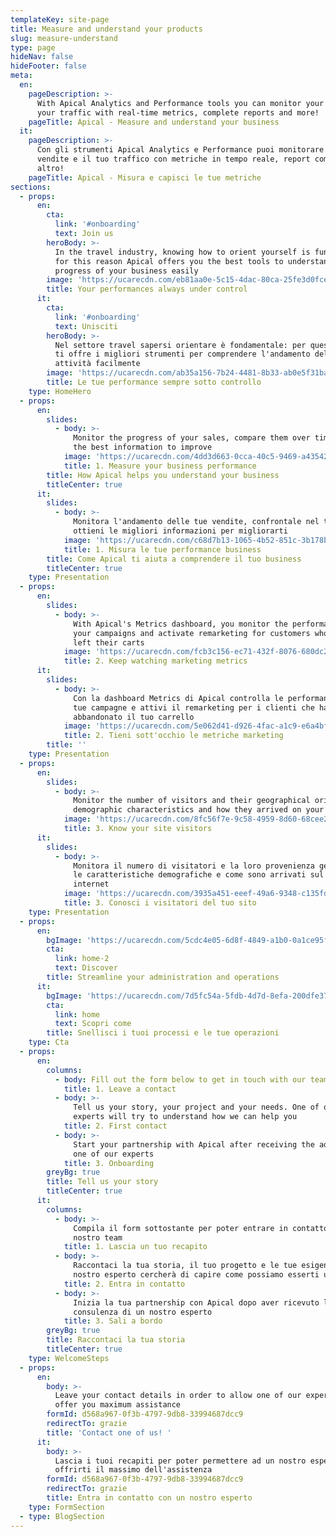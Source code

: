 ```yaml
---
templateKey: site-page
title: Measure and understand your products
slug: measure-understand
type: page
hideNav: false
hideFooter: false
meta:
  en:
    pageDescription: >-
      With Apical Analytics and Performance tools you can monitor your sales and
      your traffic with real-time metrics, complete reports and more!
    pageTitle: Apical - Measure and understand your business
  it:
    pageDescription: >-
      Con gli strumenti Apical Analytics e Performance puoi monitorare le tue
      vendite e il tuo traffico con metriche in tempo reale, report completi e
      altro!
    pageTitle: Apical - Misura e capisci le tue metriche
sections:
  - props:
      en:
        cta:
          link: '#onboarding'
          text: Join us
        heroBody: >-
          In the travel industry, knowing how to orient yourself is fundamental:
          for this reason Apical offers you the best tools to understand the
          progress of your business easily
        image: 'https://ucarecdn.com/eb81aa0e-5c15-4dac-80ca-25fe3d0fce78/'
        title: Your performances always under control
      it:
        cta:
          link: '#onboarding'
          text: Unisciti
        heroBody: >-
          Nel settore travel sapersi orientare è fondamentale: per questo Apical
          ti offre i migliori strumenti per comprendere l'andamento della tua
          attività facilmente
        image: 'https://ucarecdn.com/ab35a156-7b24-4481-8b33-ab0e5f31ba11/'
        title: Le tue performance sempre sotto controllo
    type: HomeHero
  - props:
      en:
        slides:
          - body: >-
              Monitor the progress of your sales, compare them over time, get
              the best information to improve
            image: 'https://ucarecdn.com/4dd3d663-0cca-40c5-9469-a435426a3464/'
            title: 1. Measure your business performance
        title: How Apical helps you understand your business
        titleCenter: true
      it:
        slides:
          - body: >-
              Monitora l'andamento delle tue vendite, confrontale nel tempo,
              ottieni le migliori informazioni per migliorarti
            image: 'https://ucarecdn.com/c68d7b13-1065-4b52-851c-3b178bd84b6b/'
            title: 1. Misura le tue performance business
        title: Come Apical ti aiuta a comprendere il tuo business
        titleCenter: true
    type: Presentation
  - props:
      en:
        slides:
          - body: >-
              With Apical's Metrics dashboard, you monitor the performance of
              your campaigns and activate remarketing for customers who have
              left their carts
            image: 'https://ucarecdn.com/fcb3c156-ec71-432f-8076-680dc22ff368/'
            title: 2. Keep watching marketing metrics
      it:
        slides:
          - body: >-
              Con la dashboard Metrics di Apical controlla le performance delle
              tue campagne e attivi il remarketing per i clienti che hanno
              abbandonato il tuo carrello
            image: 'https://ucarecdn.com/5e062d41-d926-4fac-a1c9-e6a4bfbad4c0/'
            title: 2. Tieni sott'occhio le metriche marketing
        title: ''
    type: Presentation
  - props:
      en:
        slides:
          - body: >-
              Monitor the number of visitors and their geographical origin, the
              demographic characteristics and how they arrived on your website
            image: 'https://ucarecdn.com/8fc56f7e-9c58-4959-8d60-68cee21395c1/'
            title: 3. Know your site visitors
      it:
        slides:
          - body: >-
              Monitora il numero di visitatori e la loro provenienza geografica,
              le caratteristiche demografiche e come sono arrivati sul tuo sito
              internet
            image: 'https://ucarecdn.com/3935a451-eeef-49a6-9348-c135fda3c91b/'
            title: 3. Conosci i visitatori del tuo sito
    type: Presentation
  - props:
      en:
        bgImage: 'https://ucarecdn.com/5cdc4e05-6d8f-4849-a1b0-0a1ce95fc6fb/'
        cta:
          link: home-2
          text: Discover
        title: Streamline your administration and operations
      it:
        bgImage: 'https://ucarecdn.com/7d5fc54a-5fdb-4d7d-8efa-200dfe377ab6/'
        cta:
          link: home
          text: Scopri come
        title: Snellisci i tuoi processi e le tue operazioni
    type: Cta
  - props:
      en:
        columns:
          - body: Fill out the form below to get in touch with our team
            title: 1. Leave a contact
          - body: >-
              Tell us your story, your project and your needs. One of our
              experts will try to understand how we can help you
            title: 2. First contact
          - body: >-
              Start your partnership with Apical after receiving the advice of
              one of our experts
            title: 3. Onboarding
        greyBg: true
        title: Tell us your story
        titleCenter: true
      it:
        columns:
          - body: >-
              Compila il form sottostante per poter entrare in contatto con il
              nostro team 
            title: 1. Lascia un tuo recapito
          - body: >-
              Raccontaci la tua storia, il tuo progetto e le tue esigenze. Un
              nostro esperto cercherà di capire come possiamo esserti utili
            title: 2. Entra in contatto
          - body: >-
              Inizia la tua partnership con Apical dopo aver ricevuto la
              consulenza di un nostro esperto
            title: 3. Sali a bordo
        greyBg: true
        title: Raccontaci la tua storia
        titleCenter: true
    type: WelcomeSteps
  - props:
      en:
        body: >-
          Leave your contact details in order to allow one of our experts to
          offer you maximum assistance
        formId: d568a967-0f3b-4797-9db8-33994687dcc9
        redirectTo: grazie
        title: 'Contact one of us! '
      it:
        body: >-
          Lascia i tuoi recapiti per poter permettere ad un nostro esperto di
          offrirti il massimo dell'assistenza
        formId: d568a967-0f3b-4797-9db8-33994687dcc9
        redirectTo: grazie
        title: Entra in contatto con un nostro esperto
    type: FormSection
  - type: BlogSection
---
```


